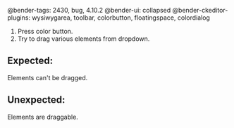 @bender-tags: 2430, bug, 4.10.2
@bender-ui: collapsed
@bender-ckeditor-plugins: wysiwygarea, toolbar, colorbutton, floatingspace, colordialog

1. Press color button.
1. Try to drag various elements from dropdown.

## Expected:

Elements can't be dragged.

## Unexpected:

Elements are draggable.

